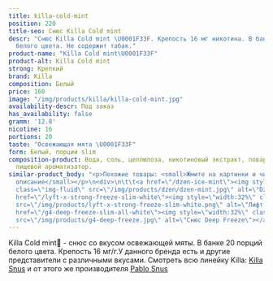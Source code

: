 ```yaml
---
title: killa-cold-mint
position: 220
title-seo: Снюс Killa Cold mint
descr: "Снюс Killa Cold mint \U0001F33F. Крепость 16 мг никотина. В банке 20 порций
  белого цвета. Не содержит табак."
product-name: "Killa Cold mint\U0001F33F"
product-alt: Killa Cold mint
strong: Крепкий
brand: Killa
composition: Белый
price: 160
image: "/img/products/killa/killa-cold-mint.jpg"
availability-descr: Под заказ
has_availability: false
gramm: '12.8'
nicotine: 16
portions: 20
taste: "Освежающая мята \U0001F33F"
form: Белый, порции slim
composition-product: Вода, соль, целлюлоза, никотиновый экстракт, поваренная сода,
  пищевой ароматизатор.
similar-product_body: "<p>Похожие товары: <small>Жмите на картинки и читайте полное
  описание</small></p>\n<div>\n\t\t<a href=\"/dzen-ice-mint\"><img style=\"width:32%\"
  class=\"img-fluid\" src=\"/img/products/dzen/dzen-mint.jpg\" alt=\"Dzen Ice Mint\"></a>\n\t\t<a
  href=\"/lyft-x-strong-freeze-slim-white\"><img style=\"width:32%\" class=\"img-fluid\"
  src=\"/img/products/lyft-x-strong-freeze-slim-white.png\" alt=\"Лифт фриз\"></a>\n<a
  href=\"/g4-deep-freeze-slim-all-white\"><img style=\"width:32%\" class=\"img-fluid\"
  src=\"/img/products/g4-deep-freeze.jpg\" alt=\"Снюс Deep Freeze\"></a>\n</div>"
---
```


Killa Cold mint🌿 - снюс со вкусом освежающей мяты. В банке 20 порций белого цвета. Крепость 16 мг/г.У данного бренда есть и другие представители c различными вкусами. Смотреть всю линейку Killa: <a href="/killa-snus">Killa Snus</a> и от этого же производителя <a href="/pablo-snus">Pablo Snus</a>
